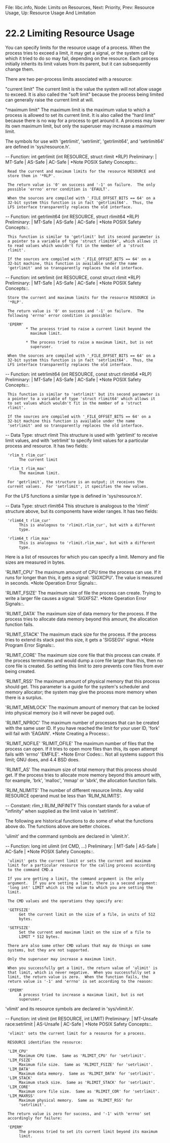 File: libc.info,  Node: Limits on Resources,  Next: Priority,  Prev: Resource Usage,  Up: Resource Usage And Limitation

22.2 Limiting Resource Usage
============================

You can specify limits for the resource usage of a process.  When the
process tries to exceed a limit, it may get a signal, or the system call
by which it tried to do so may fail, depending on the resource.  Each
process initially inherits its limit values from its parent, but it can
subsequently change them.

   There are two per-process limits associated with a resource:

"current limit"
     The current limit is the value the system will not allow usage to
     exceed.  It is also called the "soft limit" because the process
     being limited can generally raise the current limit at will.

"maximum limit"
     The maximum limit is the maximum value to which a process is
     allowed to set its current limit.  It is also called the "hard
     limit" because there is no way for a process to get around it.  A
     process may lower its own maximum limit, but only the superuser may
     increase a maximum limit.

   The symbols for use with 'getrlimit', 'setrlimit', 'getrlimit64', and
'setrlimit64' are defined in 'sys/resource.h'.

 -- Function: int getrlimit (int RESOURCE, struct rlimit *RLP)
     Preliminary: | MT-Safe | AS-Safe | AC-Safe | *Note POSIX Safety
     Concepts::.

     Read the current and maximum limits for the resource RESOURCE and
     store them in '*RLP'.

     The return value is '0' on success and '-1' on failure.  The only
     possible 'errno' error condition is 'EFAULT'.

     When the sources are compiled with '_FILE_OFFSET_BITS == 64' on a
     32-bit system this function is in fact 'getrlimit64'.  Thus, the
     LFS interface transparently replaces the old interface.

 -- Function: int getrlimit64 (int RESOURCE, struct rlimit64 *RLP)
     Preliminary: | MT-Safe | AS-Safe | AC-Safe | *Note POSIX Safety
     Concepts::.

     This function is similar to 'getrlimit' but its second parameter is
     a pointer to a variable of type 'struct rlimit64', which allows it
     to read values which wouldn't fit in the member of a 'struct
     rlimit'.

     If the sources are compiled with '_FILE_OFFSET_BITS == 64' on a
     32-bit machine, this function is available under the name
     'getrlimit' and so transparently replaces the old interface.

 -- Function: int setrlimit (int RESOURCE, const struct rlimit *RLP)
     Preliminary: | MT-Safe | AS-Safe | AC-Safe | *Note POSIX Safety
     Concepts::.

     Store the current and maximum limits for the resource RESOURCE in
     '*RLP'.

     The return value is '0' on success and '-1' on failure.  The
     following 'errno' error condition is possible:

     'EPERM'
             * The process tried to raise a current limit beyond the
               maximum limit.

             * The process tried to raise a maximum limit, but is not
               superuser.

     When the sources are compiled with '_FILE_OFFSET_BITS == 64' on a
     32-bit system this function is in fact 'setrlimit64'.  Thus, the
     LFS interface transparently replaces the old interface.

 -- Function: int setrlimit64 (int RESOURCE, const struct rlimit64 *RLP)
     Preliminary: | MT-Safe | AS-Safe | AC-Safe | *Note POSIX Safety
     Concepts::.

     This function is similar to 'setrlimit' but its second parameter is
     a pointer to a variable of type 'struct rlimit64' which allows it
     to set values which wouldn't fit in the member of a 'struct
     rlimit'.

     If the sources are compiled with '_FILE_OFFSET_BITS == 64' on a
     32-bit machine this function is available under the name
     'setrlimit' and so transparently replaces the old interface.

 -- Data Type: struct rlimit
     This structure is used with 'getrlimit' to receive limit values,
     and with 'setrlimit' to specify limit values for a particular
     process and resource.  It has two fields:

     'rlim_t rlim_cur'
          The current limit

     'rlim_t rlim_max'
          The maximum limit.

     For 'getrlimit', the structure is an output; it receives the
     current values.  For 'setrlimit', it specifies the new values.

   For the LFS functions a similar type is defined in 'sys/resource.h'.

 -- Data Type: struct rlimit64
     This structure is analogous to the 'rlimit' structure above, but
     its components have wider ranges.  It has two fields:

     'rlim64_t rlim_cur'
          This is analogous to 'rlimit.rlim_cur', but with a different
          type.

     'rlim64_t rlim_max'
          This is analogous to 'rlimit.rlim_max', but with a different
          type.

   Here is a list of resources for which you can specify a limit.
Memory and file sizes are measured in bytes.

'RLIMIT_CPU'
     The maximum amount of CPU time the process can use.  If it runs for
     longer than this, it gets a signal: 'SIGXCPU'.  The value is
     measured in seconds.  *Note Operation Error Signals::.

'RLIMIT_FSIZE'
     The maximum size of file the process can create.  Trying to write a
     larger file causes a signal: 'SIGXFSZ'.  *Note Operation Error
     Signals::.

'RLIMIT_DATA'
     The maximum size of data memory for the process.  If the process
     tries to allocate data memory beyond this amount, the allocation
     function fails.

'RLIMIT_STACK'
     The maximum stack size for the process.  If the process tries to
     extend its stack past this size, it gets a 'SIGSEGV' signal.  *Note
     Program Error Signals::.

'RLIMIT_CORE'
     The maximum size core file that this process can create.  If the
     process terminates and would dump a core file larger than this,
     then no core file is created.  So setting this limit to zero
     prevents core files from ever being created.

'RLIMIT_RSS'
     The maximum amount of physical memory that this process should get.
     This parameter is a guide for the system's scheduler and memory
     allocator; the system may give the process more memory when there
     is a surplus.

'RLIMIT_MEMLOCK'
     The maximum amount of memory that can be locked into physical
     memory (so it will never be paged out).

'RLIMIT_NPROC'
     The maximum number of processes that can be created with the same
     user ID. If you have reached the limit for your user ID, 'fork'
     will fail with 'EAGAIN'.  *Note Creating a Process::.

'RLIMIT_NOFILE'
'RLIMIT_OFILE'
     The maximum number of files that the process can open.  If it tries
     to open more files than this, its open attempt fails with 'errno'
     'EMFILE'.  *Note Error Codes::.  Not all systems support this
     limit; GNU does, and 4.4 BSD does.

'RLIMIT_AS'
     The maximum size of total memory that this process should get.  If
     the process tries to allocate more memory beyond this amount with,
     for example, 'brk', 'malloc', 'mmap' or 'sbrk', the allocation
     function fails.

'RLIM_NLIMITS'
     The number of different resource limits.  Any valid RESOURCE
     operand must be less than 'RLIM_NLIMITS'.

 -- Constant: rlim_t RLIM_INFINITY
     This constant stands for a value of "infinity" when supplied as the
     limit value in 'setrlimit'.

   The following are historical functions to do some of what the
functions above do.  The functions above are better choices.

   'ulimit' and the command symbols are declared in 'ulimit.h'.

 -- Function: long int ulimit (int CMD, ...)
     Preliminary: | MT-Safe | AS-Safe | AC-Safe | *Note POSIX Safety
     Concepts::.

     'ulimit' gets the current limit or sets the current and maximum
     limit for a particular resource for the calling process according
     to the command CMD.a

     If you are getting a limit, the command argument is the only
     argument.  If you are setting a limit, there is a second argument:
     'long int' LIMIT which is the value to which you are setting the
     limit.

     The CMD values and the operations they specify are:

     'GETFSIZE'
          Get the current limit on the size of a file, in units of 512
          bytes.

     'SETFSIZE'
          Set the current and maximum limit on the size of a file to
          LIMIT * 512 bytes.

     There are also some other CMD values that may do things on some
     systems, but they are not supported.

     Only the superuser may increase a maximum limit.

     When you successfully get a limit, the return value of 'ulimit' is
     that limit, which is never negative.  When you successfully set a
     limit, the return value is zero.  When the function fails, the
     return value is '-1' and 'errno' is set according to the reason:

     'EPERM'
          A process tried to increase a maximum limit, but is not
          superuser.

   'vlimit' and its resource symbols are declared in 'sys/vlimit.h'.

 -- Function: int vlimit (int RESOURCE, int LIMIT)
     Preliminary: | MT-Unsafe race:setrlimit | AS-Unsafe | AC-Safe |
     *Note POSIX Safety Concepts::.

     'vlimit' sets the current limit for a resource for a process.

     RESOURCE identifies the resource:

     'LIM_CPU'
          Maximum CPU time.  Same as 'RLIMIT_CPU' for 'setrlimit'.
     'LIM_FSIZE'
          Maximum file size.  Same as 'RLIMIT_FSIZE' for 'setrlimit'.
     'LIM_DATA'
          Maximum data memory.  Same as 'RLIMIT_DATA' for 'setrlimit'.
     'LIM_STACK'
          Maximum stack size.  Same as 'RLIMIT_STACK' for 'setrlimit'.
     'LIM_CORE'
          Maximum core file size.  Same as 'RLIMIT_COR' for 'setrlimit'.
     'LIM_MAXRSS'
          Maximum physical memory.  Same as 'RLIMIT_RSS' for
          'setrlimit'.

     The return value is zero for success, and '-1' with 'errno' set
     accordingly for failure:

     'EPERM'
          The process tried to set its current limit beyond its maximum
          limit.

